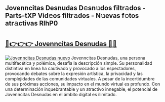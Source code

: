 ## Jovenncitas Desnudas D𝚎sn𝚞dos filtr𝚊dos - Parts-tXP Vid𝚎os filtr𝚊dos - N𝚞evas f𝚘tos atr𝚊ctivas RlhP0

# <h2><a href="http://mb2wvk.tromn.icu/?c=Jovenncitas+Desnudas">🔗👉👉👉 Jovenncitas Desnudas 🔗🔗</a></h2>

[![Jovenncitas Desnudas nuevo](https://i.imgur.com/pEAQMta.gif)](http://mb2wvk.tromn.icu/?c=Jovenncitas+Desnudas)
Jovenncitas Desnudas, una persona multifacética y polémica, desafía la descripción simple. Su personalidad distintiva en línea ha cautivado y provocado a los espectadores, provocando debates sobre la expresión artística, la privacidad y las complejidades de las comunidades virtuales. A pesar de la incertidumbre de sus próximas acciones, su impacto en el mundo virtual es profundo. Con una determinación inquebrantable y un atractivo innegable, el potencial de Jovenncitas Desnudas en el ámbito digital es ilimitado.
